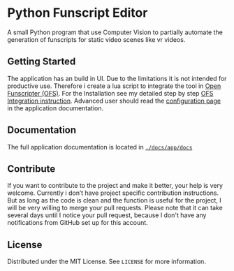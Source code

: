 # Python Funscript Editor

A small Python program that use Computer Vision to partially automate the generation of funscripts for static video scenes like vr videos.

## Getting Started

The application has an build in UI. Due to the limitations it is not intended for productive use. Therefore i create a lua script to integrate the tool in [Open Funscripter (OFS)](https://github.com/OpenFunscripter/OFS). For the Installation see my detailed step by step [OFS Integration instruction](https://github.com/michael-mueller-git/Python-Funscript-Editor/blob/main/docs/app/docs/user-guide/ofs-integration.md). Advanced user should read the [configuration page](https://github.com/michael-mueller-git/Python-Funscript-Editor/blob/main/docs/app/docs/user-guide/config.md) in the application documentation.

## Documentation

The full application documentation is located in [`./docs/app/docs`](https://github.com/michael-mueller-git/Python-Funscript-Editor/blob/main/docs/app/docs)

## Contribute

If you want to contribute to the project and make it better, your help is very welcome. Currently i don’t have project specific contribution instructions. But as long as the code is clean and the function is useful for the project, I will be very willing to merge your pull requests. Please note that it can take several days until I notice your pull request, because I don't have any notifications from GitHub set up for this account.

## License

Distributed under the MIT License. See `LICENSE` for more information.
